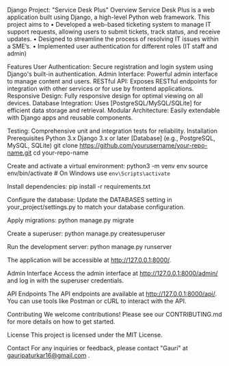Django Project: "Service Desk Plus"
Overview
Service Desk Plus is a web application built using Django, a high-level Python web framework. This project aims to 
•	Developed a web-based ticketing system to manage IT support requests, allowing users to submit tickets, track status, and receive updates. 
•	Designed to streamline the process of resolving IT issues within a SME’s.
•	Implemented user authentication for different roles (IT staff and admin) 

Features
User Authentication: Secure registration and login system using Django's built-in authentication.
Admin Interface: Powerful admin interface to manage content and users.
RESTful API: Exposes RESTful endpoints for integration with other services or for use by frontend applications.
Responsive Design: Fully responsive design for optimal viewing on all devices.
Database Integration: Uses [PostgreSQL/MySQL/SQLite] for efficient data storage and retrieval.
Modular Architecture: Easily extendable with Django apps and reusable components.

Testing: Comprehensive unit and integration tests for reliability.
Installation
Prerequisites
Python 3.x
Django 3.x or later
[Database] (e.g., PostgreSQL, MySQL, SQLite)
git clone https://github.com/yourusername/your-repo-name.git
cd your-repo-name

Create and activate a virtual environment:
python3 -m venv env
source env/bin/activate  # On Windows use `env\Scripts\activate`

Install dependencies:
pip install -r requirements.txt

Configure the database:
Update the DATABASES setting in your_project/settings.py to match your database configuration.

Apply migrations:
python manage.py migrate

Create a superuser:
python manage.py createsuperuser


Run the development server:
python manage.py runserver

The application will be accessible at http://127.0.0.1:8000/.

Admin Interface
Access the admin interface at http://127.0.0.1:8000/admin/ and log in with the superuser credentials.

API Endpoints
The API endpoints are available at http://127.0.0.1:8000/api/. You can use tools like Postman or cURL to interact with the API.

Contributing
We welcome contributions! Please see our CONTRIBUTING.md for more details on how to get started.

License
This project is licensed under the MIT License.

Contact
For any inquiries or feedback, please contact "Gauri" at gauripaturkar16@gmail.com .
